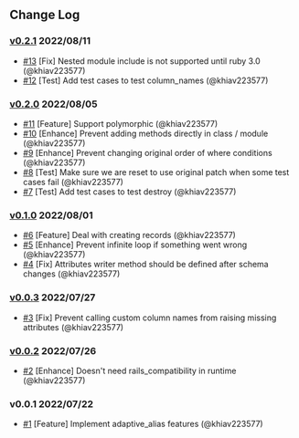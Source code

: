 ## Change Log

### [v0.2.1](https://github.com/khiav223577/adaptive_alias/compare/v0.2.0...v0.2.1) 2022/08/11
- [#13](https://github.com/khiav223577/adaptive_alias/pull/13) [Fix] Nested module include is not supported until ruby 3.0 (@khiav223577)
- [#12](https://github.com/khiav223577/adaptive_alias/pull/12) [Test] Add test cases to test column_names (@khiav223577)

### [v0.2.0](https://github.com/khiav223577/adaptive_alias/compare/v0.1.0...v0.2.0) 2022/08/05
- [#11](https://github.com/khiav223577/adaptive_alias/pull/11) [Feature] Support polymorphic (@khiav223577)
- [#10](https://github.com/khiav223577/adaptive_alias/pull/10) [Enhance] Prevent adding methods directly in class / module (@khiav223577)
- [#9](https://github.com/khiav223577/adaptive_alias/pull/9) [Enhance] Prevent changing original order of where conditions (@khiav223577)
- [#8](https://github.com/khiav223577/adaptive_alias/pull/8) [Test] Make sure we are reset to use original patch when some test cases fail (@khiav223577)
- [#7](https://github.com/khiav223577/adaptive_alias/pull/7) [Test] Add test cases to test destroy (@khiav223577)

### [v0.1.0](https://github.com/khiav223577/adaptive_alias/compare/v0.0.3...v0.1.0) 2022/08/01
- [#6](https://github.com/khiav223577/adaptive_alias/pull/6) [Feature] Deal with creating records (@khiav223577)
- [#5](https://github.com/khiav223577/adaptive_alias/pull/5) [Enhance] Prevent infinite loop if something went wrong (@khiav223577)
- [#4](https://github.com/khiav223577/adaptive_alias/pull/4) [Fix] Attributes writer method should be defined after schema changes (@khiav223577)

### [v0.0.3](https://github.com/khiav223577/adaptive_alias/compare/v0.0.2...v0.0.3) 2022/07/27
- [#3](https://github.com/khiav223577/adaptive_alias/pull/3) [Fix] Prevent calling custom column names from raising missing attributes (@khiav223577)

### [v0.0.2](https://github.com/khiav223577/adaptive_alias/compare/v0.0.1...v0.0.2) 2022/07/26
- [#2](https://github.com/khiav223577/adaptive_alias/pull/2) [Enhance] Doesn't need rails_compatibility in runtime (@khiav223577)

### v0.0.1 2022/07/22
- [#1](https://github.com/khiav223577/adaptive_alias/pull/1) [Feature] Implement adaptive_alias features (@khiav223577)
